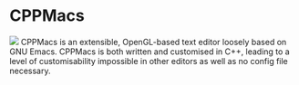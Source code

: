 # CPPMacs
![](./gif.gif)
CPPMacs is an extensible, OpenGL-based text editor loosely based on GNU Emacs. CPPMacs is both written and customised in C++, leading to a level of customisability impossible in other editors as well as no config file necessary.
